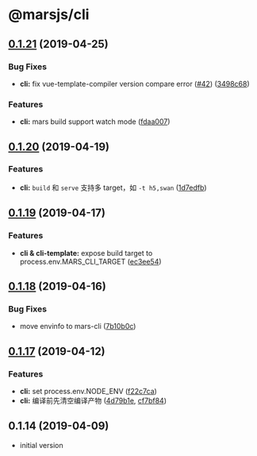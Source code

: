 # @marsjs/cli

## [0.1.21](https://github.com/max-team/Mars/compare/@marsjs/cli@0.1.20...@marsjs/cli@0.1.21) (2019-04-25)


### Bug Fixes

* **cli:** fix vue-template-compiler version compare error ([#42](https://github.com/max-team/Mars/issues/42)) ([3498c68](https://github.com/max-team/Mars/commit/3498c68))


### Features

* **cli:** mars build support watch mode ([fdaa007](https://github.com/max-team/Mars/commit/fdaa007))



## [0.1.20](https://github.com/max-team/Mars/compare/@marsjs/cli@0.1.19...@marsjs/cli@0.1.20) (2019-04-19)


### Features

* **cli:** `build` 和 `serve` 支持多 target，如 `-t h5,swan` ([1d7edfb](https://github.com/max-team/Mars/commit/1d7edfb))


## [0.1.19](https://github.com/max-team/Mars/compare/@marsjs/cli@0.1.18...@marsjs/cli@0.1.19) (2019-04-17)


### Features

* **cli & cli-template:** expose build target to process.env.MARS_CLI_TARGET ([ec3ee54](https://github.com/max-team/Mars/commit/ec3ee54))



## [0.1.18](https://github.com/max-team/Mars/compare/@marsjs/cli@0.1.17...@marsjs/cli@0.1.18) (2019-04-16)


### Bug Fixes

* move envinfo to mars-cli ([7b10b0c](https://github.com/max-team/Mars/commit/7b10b0c))



## [0.1.17](https://github.com/max-team/Mars/compare/@marsjs/cli@0.1.14...@marsjs/cli@0.1.17) (2019-04-12)

### Features

* **cli:** set process.env.NODE_ENV ([f22c7ca](https://github.com/max-team/Mars/commit/f22c7ca))
* **cli:** 编译前先清空编译产物 ([4d79b1e](https://github.com/max-team/Mars/commit/4d79b1e), [cf7bf84](https://github.com/max-team/Mars/commit/cf7bf84))

## 0.1.14 (2019-04-09)

- initial version
